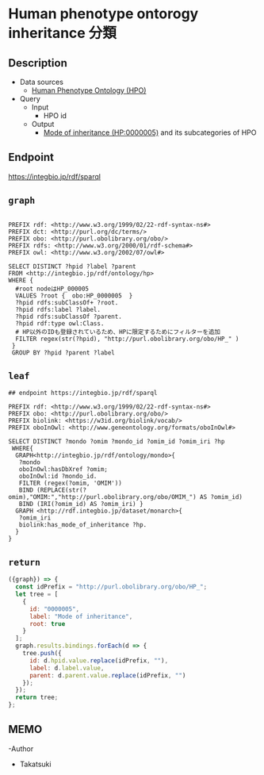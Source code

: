 # Human phenotype ontorogy inheritance 分類

## Description

- Data sources
    -  [Human Phenotype Ontology (HPO)](https://hpo.jax.org/app/) 
- Query
    - Input
        - HPO id
    - Output
        -  [Mode of inheritance (HP:0000005)](http://purl.obolibrary.org/obo/HP_0000005)  and its subcategories of HPO

## Endpoint

https://integbio.jp/rdf/sparql

## `graph`
```sparql

PREFIX rdf: <http://www.w3.org/1999/02/22-rdf-syntax-ns#>
PREFIX dct: <http://purl.org/dc/terms/>
PREFIX obo: <http://purl.obolibrary.org/obo/>
PREFIX rdfs: <http://www.w3.org/2000/01/rdf-schema#>
PREFIX owl: <http://www.w3.org/2002/07/owl#>

SELECT DISTINCT ?hpid ?label ?parent
FROM <http://integbio.jp/rdf/ontology/hp>
WHERE {
  #root nodeはHP_000005
  VALUES ?root {  obo:HP_0000005  }    
  ?hpid rdfs:subClassOf+ ?root.
  ?hpid rdfs:label ?label.
  ?hpid rdfs:subClassOf ?parent.
  ?hpid rdf:type owl:Class.  
  # HP以外のIDも登録されているため、HPに限定するためにフィルターを追加
  FILTER regex(str(?hpid), "http://purl.obolibrary.org/obo/HP_" )
 } 
 GROUP BY ?hpid ?parent ?label

```
## `leaf`
```sparql
## endpoint https://integbio.jp/rdf/sparql

PREFIX rdf: <http://www.w3.org/1999/02/22-rdf-syntax-ns#>
PREFIX obo: <http://purl.obolibrary.org/obo/>
PREFIX biolink: <https://w3id.org/biolink/vocab/>
PREFIX oboInOwl: <http://www.geneontology.org/formats/oboInOwl#>
 
SELECT DISTINCT ?mondo ?omim ?mondo_id ?omim_id ?omim_iri ?hp
 WHERE{ 
  GRAPH<http://integbio.jp/rdf/ontology/mondo>{
   ?mondo 
   oboInOwl:hasDbXref ?omim;
   oboInOwl:id ?mondo_id.
   FILTER (regex(?omim, 'OMIM'))
   BIND (REPLACE(str(?omim),"OMIM:","http://purl.obolibrary.org/obo/OMIM_") AS ?omim_id)
   BIND (IRI(?omim_id) AS ?omim_iri) }
  GRAPH <http://rdf.integbio.jp/dataset/monarch>{
   ?omim_iri
   biolink:has_mode_of_inheritance ?hp.
  }
}

```

## `return`

```javascript
({graph}) => {
  const idPrefix = "http://purl.obolibrary.org/obo/HP_";
  let tree = [
    {
      id: "0000005",
      label: "Mode of inheritance",
      root: true
    }
  ];
  graph.results.bindings.forEach(d => {
    tree.push({
      id: d.hpid.value.replace(idPrefix, ""),
      label: d.label.value,
      parent: d.parent.value.replace(idPrefix, "")
    });
  });
  return tree;
};
```

## MEMO
-Author
 - Takatsuki